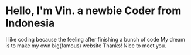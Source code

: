 # Hello, I'm Vin. a newbie Coder from Indonesia
  I like coding because the feeling after finishing a bunch of code
  My dream is to make my own big(famous) website
  Thanks! Nice to meet you.
